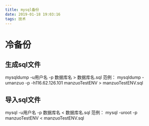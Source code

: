 ```yaml
---
title: mysql备份
date: 2019-01-18 19:03:16
tags: 技术
---
```

# 冷备份
## 生成sql文件
mysqldump -u用户名 -p 数据库名 > 数据库名.sql
范例：
mysqldump -umanzuo -p -h116.62.126.101 manzuoTestENV > manzuoTestENV.sql

## 导入sql文件
mysql -u用户名 -p 数据库名 < 数据库名.sql
范例：
mysql -uroot -p manzuoTestENV < manzuoTestENV.sql
